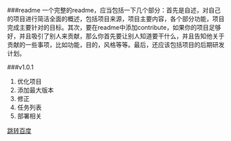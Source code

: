 ###readme
一个完整的readme，应当包括一下几个部分：首先是自述，对自己的项目进行简洁全面的概述，包括项目来源，项目主要内容，各个部分功能，项目完成主要针对的目标。其次，要在readme中添加contribute，如果你的项目足够好，并且吸引了别人来贡献，那么你首先要让别人知道要干什么，并且告知他关于贡献的一些事项，比如功能，目的，风格等等。最后，还应该包括项目的后期研发计划。

###v1.0.1
1. 优化项目
2. 添加最大版本
3. 修正
4. 任务列表
5. 部署相关

[跳转百度](http://www.baidu.com)
